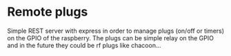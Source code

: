 Remote plugs
============

Simple REST server with express in order to manage plugs (on/off or timers) on the GPIO of the raspberry. The plugs can be simple relay on the GPIO and in the future they could be rf plugs like chacoon...